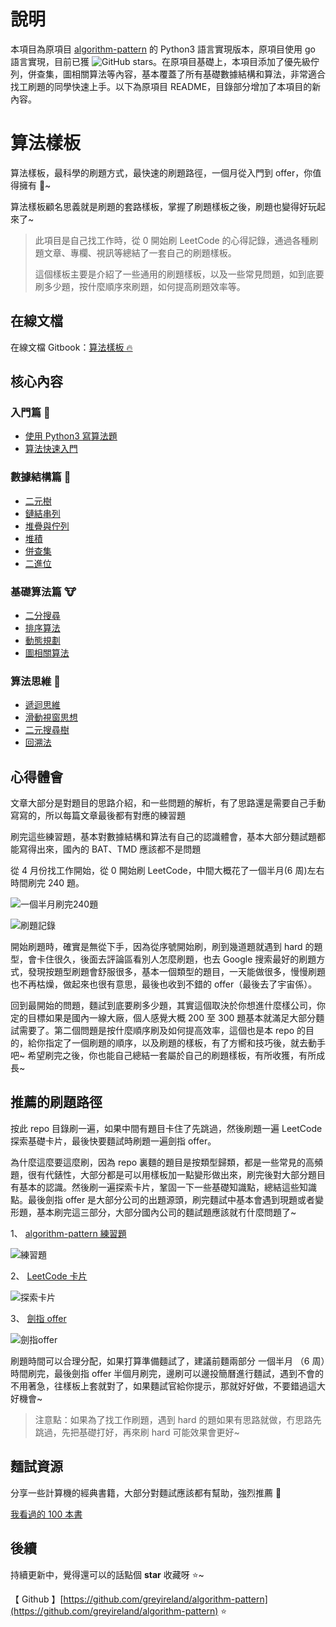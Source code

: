 # 說明

本項目為原項目 [algorithm-pattern](https://github.com/greyireland/algorithm-pattern) 的 Python3 語言實現版本，原項目使用 go 語言實現，目前已獲 ![GitHub stars](https://img.shields.io/github/stars/greyireland/algorithm-pattern?style=social)。在原項目基礎上，本項目添加了優先級佇列，併查集，圖相關算法等內容，基本覆蓋了所有基礎數據結構和算法，非常適合找工刷題的同學快速上手。以下為原項目 README，目錄部分增加了本項目的新內容。

# 算法樣板

算法樣板，最科學的刷題方式，最快速的刷題路徑，一個月從入門到 offer，你值得擁有 🐶~

算法樣板顧名思義就是刷題的套路樣板，掌握了刷題樣板之後，刷題也變得好玩起來了~

> 此項目是自己找工作時，從 0 開始刷 LeetCode 的心得記錄，通過各種刷題文章、專欄、視訊等總結了一套自己的刷題樣板。
>
> 這個樣板主要是介紹了一些通用的刷題樣板，以及一些常見問題，如到底要刷多少題，按什麼順序來刷題，如何提高刷題效率等。

## 在線文檔

在線文檔 Gitbook：[算法樣板 🔥](https://greyireland.gitbook.io/algorithm-pattern/)

## 核心內容

### 入門篇 🐶

- [使用 Python3 寫算法題](./introduction/python.md)
- [算法快速入門](./introduction/quickstart.md)

### 數據結構篇 🐰

- [二元樹](./data_structure/binary_tree.md)
- [鏈結串列](./data_structure/linked_list.md)
- [堆疊與佇列](./data_structure/stack_queue.md)
- [堆積](./data_structure/heap.md)
- [併查集](./data_structure/union_find.md)
- [二進位](./data_structure/binary_op.md)

### 基礎算法篇 🐮

- [二分搜尋](./basic_algorithm/binary_search.md)
- [排序算法](./basic_algorithm/sort.md)
- [動態規劃](./basic_algorithm/dp.md)
- [圖相關算法](./basic_algorithm/graph/)

### 算法思維 🦁

- [遞迴思維](./advanced_algorithm/recursion.md)
- [滑動視窗思想](./advanced_algorithm/slide_window.md)
- [二元搜尋樹](./advanced_algorithm/binary_search_tree.md)
- [回溯法](./advanced_algorithm/backtrack.md)

## 心得體會

文章大部分是對題目的思路介紹，和一些問題的解析，有了思路還是需要自己手動寫寫的，所以每篇文章最後都有對應的練習題

刷完這些練習題，基本對數據結構和算法有自己的認識體會，基本大部分麵試題都能寫得出來，國內的 BAT、TMD 應該都不是問題

從 4 月份找工作開始，從 0 開始刷 LeetCode，中間大概花了一個半月(6 周)左右時間刷完 240 題。

![一個半月刷完240題](https://img.fuiboom.com/img/leetcode_time.png)

![刷題記錄](https://img.fuiboom.com/img/leetcode_record.png)

開始刷題時，確實是無從下手，因為從序號開始刷，刷到幾道題就遇到 hard 的題型，會卡住很久，後面去評論區看別人怎麼刷題，也去 Google 搜索最好的刷題方式，發現按題型刷題會舒服很多，基本一個類型的題目，一天能做很多，慢慢刷題也不再枯燥，做起來也很有意思，最後也收到不錯的 offer（最後去了宇宙係）。

回到最開始的問題，麵試到底要刷多少題，其實這個取決於你想進什麼樣公司，你定的目標如果是國內一線大廠，個人感覺大概 200 至 300 題基本就滿足大部分麵試需要了。第二個問題是按什麼順序刷及如何提高效率，這個也是本 repo 的目的，給你指定了一個刷題的順序，以及刷題的樣板，有了方嚮和技巧後，就去動手吧~ 希望刷完之後，你也能自己總結一套屬於自己的刷題樣板，有所收獲，有所成長~

## 推薦的刷題路徑

按此 repo 目錄刷一遍，如果中間有題目卡住了先跳過，然後刷題一遍 LeetCode 探索基礎卡片，最後快要麵試時刷題一遍劍指 offer。

為什麼這麼要這麼刷，因為 repo 裏麵的題目是按類型歸類，都是一些常見的高頻題，很有代錶性，大部分都是可以用樣板加一點變形做出來，刷完後對大部分題目有基本的認識。然後刷一遍探索卡片，鞏固一下一些基礎知識點，總結這些知識點。最後劍指 offer 是大部分公司的出題源頭，刷完麵試中基本會遇到現題或者變形題，基本刷完這三部分，大部分國內公司的麵試題應該就冇什麼問題了~

1、 [algorithm-pattern 練習題](https://greyireland.gitbook.io/algorithm-pattern/)

![練習題](https://img.fuiboom.com/img/repo_practice.png)

2、 [LeetCode 卡片](https://leetcode.com/explore/)

![探索卡片](https://img.fuiboom.com/img/leetcode_explore.png)

3、 [劍指 offer](https://leetcode.com/problemset/lcof/)

![劍指offer](https://img.fuiboom.com/img/leetcode_jzoffer.png)

刷題時間可以合理分配，如果打算準備麵試了，建議前麵兩部分 一個半月 （6 周）時間刷完，最後劍指 offer 半個月刷完，邊刷可以邊投簡曆進行麵試，遇到不會的不用著急，往樣板上套就對了，如果麵試官給你提示，那就好好做，不要錯過這大好機會~

> 注意點：如果為了找工作刷題，遇到 hard 的題如果有思路就做，冇思路先跳過，先把基礎打好，再來刷 hard 可能效果會更好~

## 麵試資源

分享一些計算機的經典書籍，大部分對麵試應該都有幫助，強烈推薦 🌝

[我看過的 100 本書](https://github.com/greyireland/awesome-programming-books-1)

## 後續

持續更新中，覺得還可以的話點個 **star** 收藏呀 ⭐️~

【 Github 】[https://github.com/greyireland/algorithm-pattern](https://github.com/greyireland/algorithm-pattern) ⭐️
